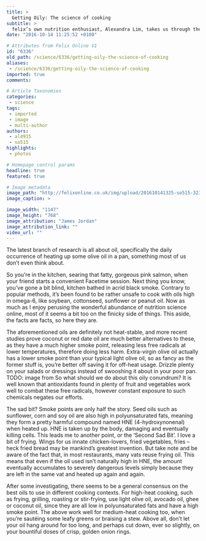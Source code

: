```yaml
---
title: >
  Getting Oily: The science of cooking
subtitle: >
  felix’s own nutrition enthusiast, Alexandra Lim, takes us through the DOs and DON’Ts of cooking with oil.
date: "2016-10-14 11:25:52 +0100"

# Attributes from Felix Online V1
id: "6336"
old_path: /science/6336/getting-oily-the-science-of-cooking
aliases:
 - /science/6336/getting-oily-the-science-of-cooking
imported: true
comments:

# Article Taxonomies
categories:
 - science
tags:
 - imported
 - image
 - multi-author
authors:
 - al4915
 - so515
highlights:
 - photos

# Homepage control params
headline: true
featured: true

# Image metadata
image_path: "http://felixonline.co.uk/img/upload/201610141325-so515-3232207824_02269f3768_o.jpg"
image_caption: >

image_width: "1147"
image_height: "768"
image_attribution: "James Jordan"
image_attribution_link: ""
video_url: ""
---
```


The latest branch of research is all about oil, specifically the daily occurrence of heating up some olive oil in a pan, something most of us don’t even think about.

So you’re in the kitchen, searing that fatty, gorgeous pink salmon, when your friend starts a convenient Facetime session. Next thing you know, you’ve gone a bit blind, kitchen bathed in acrid black smoke. Contrary to popular methods, it’s been found to be rather unsafe to cook with oils high in omega-6, like soybean, cottonseed, sunflower or peanut oil. Now as much as I enjoy perusing the wonderful abundance of nutrition science online, most of it seems a bit too on the finicky side of things. This aside, the facts are facts, so here they are.

The aforementioned oils are definitely not heat-stable, and more recent studies prove coconut or red date oil are much better alternatives to these, as they have a much higher smoke point, releasing less free radicals at lower temperatures, therefore doing less harm. Extra-virgin olive oil actually has a lower smoke point  than your typical light olive oil, so as fancy as the former stuff is, you’re better off saving it for off-heat usage. Drizzle plenty on your salads or dressings instead of swooshing it about in your poor pan.
TODO: image from
So what should we do about this oily conundrum? It is well known that antioxidants found in plenty of fruit and vegetables work well to combat these free radicals, however constant exposure to such chemicals negates our efforts.

The sad bit? Smoke points are only half the story. Seed oils such as sunflower, corn and soy oil are also high in polyunsaturated fats, meaning they form a pretty harmful compound named HNE (4-hydroxynonenal) when heated up. HNE is taken up by the body, damaging and eventually killing cells. This leads me to another point, or the ‘Second Sad Bit’. I love a bit of frying. Wings for us innate chicken-lovers, fried vegetables, fries – heck fried bread may be mankind’s greatest invention. But take note and be aware of the fact that, in most restaurants, many vats reuse frying oil. This means that even if the oil used isn’t naturally high in HNE, the amount eventually accumulates to severely dangerous levels simply because they are left in the same vat and heated up again and again.

After some investigating, there seems to be a general consensus on the best oils to use in different cooking contexts. For high-heat cooking, such as frying, grilling, roasting or stir-frying, use light olive oil, avocado oil, ghee or coconut oil, since they are all low in polyunsaturated fats and have a high smoke point. The above work well for medium-heat cooking too, when you’re sautéing some leafy greens or braising a stew. Above all, don’t let your oil hang around for too long, and perhaps cut down, ever so slightly, on your bountiful doses of crisp, golden onion rings.

